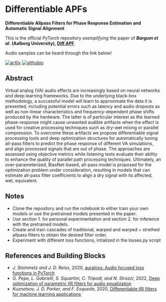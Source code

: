 # Differentiable APFs
**Differentiable Allpass Filters for Phase Response Estimation and Automatic Signal Alignment**

This is the official PyTorch repository *exemplifying* the paper of ***Bargum et al.* (Aalborg University), [Diff APF](https://arxiv.org/abs/2306.00860)**.

Audio samples can be heard through the link below!

[![arXiv](https://img.shields.io/badge/arXiv-2106.07889-brightgreen.svg?style=flat-square)](https://arxiv.org/abs/2306.00860) [![githubio](https://img.shields.io/static/v1?message=Audio%20Samples&logo=Github&labelColor=grey&color=blue&logoColor=white&label=%20&style=flat-square)](https://abargum.github.io/)

## Abstract

Virtual analog (VA) audio effects are increasingly based on neural networks and deep learning frameworks. Due to the underlying black-box methodology, a successful model will learn to approximate the data it is presented, including potential errors such as latency and audio dropouts as well as non-linear characteristics and frequency-dependent phase shifts produced by the hardware. The latter is of particular interest as the learned phase-response might cause unwanted audible artifacts when the effect is used for creative processing techniques such as dry-wet mixing or parallel compression. To overcome these artifacts we propose differentiable signal processing tools and deep optimization structures for automatically tuning all-pass filters to predict the phase response of different VA simulations, and align processed signals that are out of phase. The approaches are assessed using objective metrics while listening tests evaluate their ability to enhance the quality of parallel path processing techniques. Ultimately, an over-parameterized, BiasNet-based, all-pass model is proposed for the optimization problem under consideration, resulting in models that can estimate all-pass filter coefficients to align a dry signal with its affected, wet, equivalent.

## Notes

- Clone the repository and run the notebook to either train your own models or use the pretrained models presented in the paper.
- Use section 1. for personal experimentation and section 2. for inference with the pretrained models.
- Create and train cascades of traditional, warped and warped + strethed allpass filters to obtain the desired filter order.
- Experiment with different loss functions, intialized in the losses.py script

## References and Building Blocks

- *J. Steinmetz and J. D. Reiss*, 2020, [auraloss: Audio focused loss functions in PyTorch](https://github.com/csteinmetz1/auraloss)
- *G. Pepe, L. Gabrielli, S. Squartini, C. Tripodi, and N. Strozzi*, 2022, [Deep optimization of parametric IIR filters
for audio equalization](https://arxiv.org/abs/2110.02077)
- *Kuznetsov, J. D. Parker, and F. Esqueda*, 2020, [Differentiable IIR filters for machine learning applications](https://dafx2020.mdw.ac.at/proceedings/papers/DAFx2020_paper_52.pdf)






